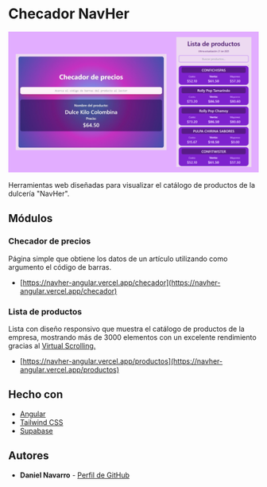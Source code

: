 # Checador NavHer
![Banner](https://raw.githubusercontent.com/danielnavarrowo/Checador-NavHer/refs/heads/main/src/app/img/readme-banner.png)

Herramientas web diseñadas para visualizar el catálogo de productos de la dulcería "NavHer".


## Módulos 
### Checador de precios

Página simple que obtiene los datos de un artículo utilizando como argumento el código de barras.
- [https://navher-angular.vercel.app/checador](https://navher-angular.vercel.app/checador)

### Lista de productos

Lista con diseño responsivo que muestra el catálogo de productos de la empresa, mostrando más de 3000 elementos con un excelente rendimiento gracias al [Virtual Scrolling.](https://www.rx-angular.io/docs/template/virtual-scrolling)
- [https://navher-angular.vercel.app/productos](https://navher-angular.vercel.app/productos)


## Hecho con

- [Angular](https://angular.dev/)
- [Tailwind CSS](https://tailwindcss.com/)
- [Supabase](https://supabase.com/)

## Autores

  - **Daniel Navarro** -
    [Perfil de GitHub](https://github.com/danielnavarrowo)
